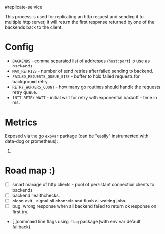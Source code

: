 #replicate-service

This process is used for replicating an http request and sending it to multiple http server, it will return the first response returned by one of the backends back to the client.

Config
=================
* `BACKENDS` - comma separated list of addresses (`host:port`) to use as backends.
* `MAX_RETRIES` - number of send retries after failed sending to backend.
* `FAILED_REQUESTS_QUEUE_SIZE` - buffer to hold failed requests for background retry.
* `RETRY_WORKERS_COUNT` - how many go routines should handle the requests retry queue.
* `INIT_RETRY_WAIT` - initial wait for retry with exponential backoff - time in ms.

Metrics
=============
Exposed via the go `expvar` package (can be "easily" instrumented with data-dog or prometheus):

1. 

Road map :)
===================

- [ ] smart manage of http clients - pool of persistant connection clients to backends.
- [ ] backend healthchecks.
- [ ] clean exit - signal all channels and flush all waiting jobs.
- [ ] bug: wrong response when all backend failed to return ok response on first try.
- [ ]command line flags using `flag` package (with env var default fallback).